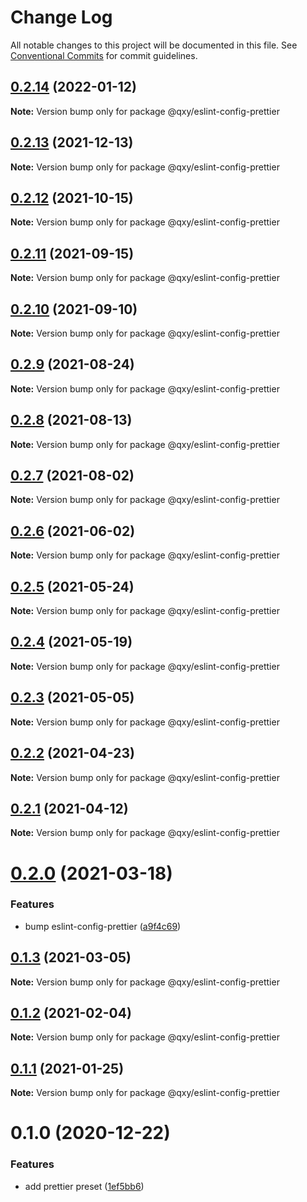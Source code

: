 # Change Log

All notable changes to this project will be documented in this file.
See [Conventional Commits](https://conventionalcommits.org) for commit guidelines.

## [0.2.14](https://github.com/qxy-fe/configs/compare/@qxy/eslint-config-prettier@0.2.13...@qxy/eslint-config-prettier@0.2.14) (2022-01-12)

**Note:** Version bump only for package @qxy/eslint-config-prettier





## [0.2.13](https://github.com/qxy-fe/configs/compare/@qxy/eslint-config-prettier@0.2.12...@qxy/eslint-config-prettier@0.2.13) (2021-12-13)

**Note:** Version bump only for package @qxy/eslint-config-prettier





## [0.2.12](https://github.com/qxy-fe/configs/compare/@qxy/eslint-config-prettier@0.2.11...@qxy/eslint-config-prettier@0.2.12) (2021-10-15)

**Note:** Version bump only for package @qxy/eslint-config-prettier





## [0.2.11](https://github.com/qxy-fe/configs/compare/@qxy/eslint-config-prettier@0.2.10...@qxy/eslint-config-prettier@0.2.11) (2021-09-15)

**Note:** Version bump only for package @qxy/eslint-config-prettier





## [0.2.10](https://github.com/qxy-fe/configs/compare/@qxy/eslint-config-prettier@0.2.9...@qxy/eslint-config-prettier@0.2.10) (2021-09-10)

**Note:** Version bump only for package @qxy/eslint-config-prettier





## [0.2.9](https://github.com/qxy-fe/configs/compare/@qxy/eslint-config-prettier@0.2.8...@qxy/eslint-config-prettier@0.2.9) (2021-08-24)

**Note:** Version bump only for package @qxy/eslint-config-prettier





## [0.2.8](https://github.com/qxy-fe/configs/compare/@qxy/eslint-config-prettier@0.2.7...@qxy/eslint-config-prettier@0.2.8) (2021-08-13)

**Note:** Version bump only for package @qxy/eslint-config-prettier





## [0.2.7](https://github.com/qxy-fe/configs/compare/@qxy/eslint-config-prettier@0.2.6...@qxy/eslint-config-prettier@0.2.7) (2021-08-02)

**Note:** Version bump only for package @qxy/eslint-config-prettier

## [0.2.6](https://github.com/qxy-fe/configs/compare/@qxy/eslint-config-prettier@0.2.5...@qxy/eslint-config-prettier@0.2.6) (2021-06-02)

**Note:** Version bump only for package @qxy/eslint-config-prettier

## [0.2.5](https://github.com/qxy-fe/configs/compare/@qxy/eslint-config-prettier@0.2.4...@qxy/eslint-config-prettier@0.2.5) (2021-05-24)

**Note:** Version bump only for package @qxy/eslint-config-prettier

## [0.2.4](https://github.com/qxy-fe/configs/compare/@qxy/eslint-config-prettier@0.2.3...@qxy/eslint-config-prettier@0.2.4) (2021-05-19)

**Note:** Version bump only for package @qxy/eslint-config-prettier

## [0.2.3](https://github.com/qxy-fe/configs/compare/@qxy/eslint-config-prettier@0.2.2...@qxy/eslint-config-prettier@0.2.3) (2021-05-05)

**Note:** Version bump only for package @qxy/eslint-config-prettier

## [0.2.2](https://github.com/qxy-fe/configs/compare/@qxy/eslint-config-prettier@0.2.1...@qxy/eslint-config-prettier@0.2.2) (2021-04-23)

**Note:** Version bump only for package @qxy/eslint-config-prettier

## [0.2.1](https://github.com/qxy-fe/configs/compare/@qxy/eslint-config-prettier@0.2.0...@qxy/eslint-config-prettier@0.2.1) (2021-04-12)

**Note:** Version bump only for package @qxy/eslint-config-prettier

# [0.2.0](https://github.com/qxy-fe/configs/compare/@qxy/eslint-config-prettier@0.1.3...@qxy/eslint-config-prettier@0.2.0) (2021-03-18)

### Features

-   bump eslint-config-prettier ([a9f4c69](https://github.com/qxy-fe/configs/commit/a9f4c69a2584ead637e67207f4fb028384dce948))

## [0.1.3](https://github.com/qxy-fe/configs/compare/@qxy/eslint-config-prettier@0.1.2...@qxy/eslint-config-prettier@0.1.3) (2021-03-05)

**Note:** Version bump only for package @qxy/eslint-config-prettier

## [0.1.2](https://github.com/qxy-fe/configs/compare/@qxy/eslint-config-prettier@0.1.1...@qxy/eslint-config-prettier@0.1.2) (2021-02-04)

**Note:** Version bump only for package @qxy/eslint-config-prettier

## [0.1.1](https://github.com/qxy-fe/configs/compare/@qxy/eslint-config-prettier@0.1.0...@qxy/eslint-config-prettier@0.1.1) (2021-01-25)

**Note:** Version bump only for package @qxy/eslint-config-prettier

# 0.1.0 (2020-12-22)

### Features

-   add prettier preset ([1ef5bb6](https://github.com/qxy-fe/configs/commit/1ef5bb6be35fac9592d01196bc7af60d7f022ceb))
